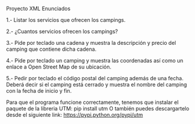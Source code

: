 Proyecto XML
Enunciados

1.- Listar los servicios que ofrecen los campings.

2.- ¿Cuantos servicios ofrecen los campings?

3.- Pide por teclado una cadena y muestra la descripción y precio del camping que contiene dicha cadena.

4.- Pide por teclado un camping y muestra las coordenadas así como un enlace a Open Street Map de su ubicación.

5.- Pedir por teclado el código postal del camping además de una fecha. Deberá decir si el camping está cerrado y muestra el nombre del camping con la fecha de inicio y fin.

Para que el programa funcione correctamente, tenemos que instalar el paquete de la libreria UTM:
pip install utm
O también puedes descargartelo desde el siguiente link:
https://pypi.python.org/pypi/utm
